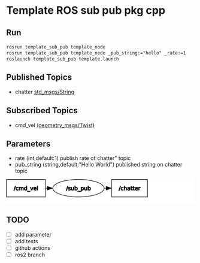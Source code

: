 # Template ROS sub pub pkg cpp

## Run

    rosrun template_sub_pub template_node
    rosrun template_sub_pub template_node _pub_string:="hello" _rate:=1
    roslaunch template_sub_pub template.launch 

## Published Topics
- chatter [std_msgs/String](https://docs.ros.org/en/melodic/api/std_msgs/html/msg/String.html)

## Subscribed Topics
- cmd_vel [(geometry_msgs/Twist)](https://docs.ros.org/en/melodic/api/geometry_msgs/html/msg/Twist.html)

## Parameters
- rate (int,default:1)
publish rate of chatter" topic
- pub_string (string,default:"Hello World")
published string on chatter topic

![graph](assets/rosgraph.svg)

## TODO

- [ ] add parameter
- [ ] add tests
- [ ] github actions
- [ ] ros2 branch